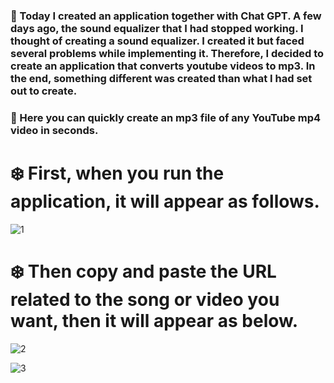 ### 🚀 Today I created an application together with Chat GPT. A few days ago, the sound equalizer that I had stopped working. I thought of creating a sound equalizer. I created it but faced several problems while implementing it. Therefore, I decided to create an application that converts youtube videos to mp3. In the end, something different was created than what I had set out to create.

### 🚀 Here you can quickly create an mp3 file of any YouTube mp4 video in seconds.

# ❄️ First, when you run the application, it will appear as follows.
![1](https://github.com/user-attachments/assets/04bfea65-9163-41b4-a566-61b43d89dabf)

# ❄️ Then copy and paste the URL related to the song or video you want, then it will appear as below.
![2](https://github.com/user-attachments/assets/b0f4faae-6b2d-4fdf-b4bd-e1e2a10e4b05)

![3](https://github.com/user-attachments/assets/da24ee14-dc1b-4526-bf4c-da6dc82030dc)

